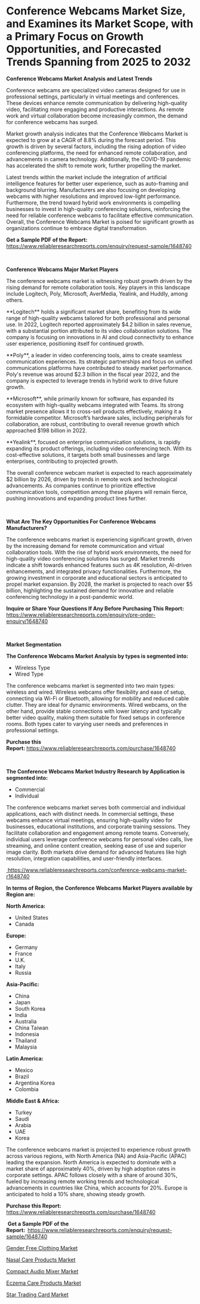<p><h1>Conference Webcams Market Size, and Examines its Market Scope, with a Primary Focus on Growth Opportunities, and Forecasted Trends Spanning from 2025 to 2032</h1></p><p><strong>Conference Webcams Market Analysis and Latest Trends</strong></p>
<p><p>Conference webcams are specialized video cameras designed for use in professional settings, particularly in virtual meetings and conferences. These devices enhance remote communication by delivering high-quality video, facilitating more engaging and productive interactions. As remote work and virtual collaboration become increasingly common, the demand for conference webcams has surged.</p><p>Market growth analysis indicates that the Conference Webcams Market is expected to grow at a CAGR of 8.8% during the forecast period. This growth is driven by several factors, including the rising adoption of video conferencing platforms, the need for enhanced remote collaboration, and advancements in camera technology. Additionally, the COVID-19 pandemic has accelerated the shift to remote work, further propelling the market.</p><p>Latest trends within the market include the integration of artificial intelligence features for better user experience, such as auto-framing and background blurring. Manufacturers are also focusing on developing webcams with higher resolutions and improved low-light performance. Furthermore, the trend toward hybrid work environments is compelling businesses to invest in high-quality conferencing solutions, reinforcing the need for reliable conference webcams to facilitate effective communication. Overall, the Conference Webcams Market is poised for significant growth as organizations continue to embrace digital transformation.</p></p>
<p><strong>Get a Sample PDF of the Report:&nbsp;</strong> <a href="https://www.reliableresearchreports.com/enquiry/request-sample/1648740?utm_campaign=24&utm_medium=2&utm_source=Github&utm_content=ia&utm_term=04042025&utm_id=conference-webcams">https://www.reliableresearchreports.com/enquiry/request-sample/1648740</a></p>
<p>&nbsp;</p>
<p><strong>Conference Webcams Major Market Players</strong></p>
<p><p>The conference webcams market is witnessing robust growth driven by the rising demand for remote collaboration tools. Key players in this landscape include Logitech, Poly, Microsoft, AverMedia, Yealink, and Huddly, among others.</p><p>**Logitech** holds a significant market share, benefiting from its wide range of high-quality webcams tailored for both professional and personal use. In 2022, Logitech reported approximately $4.2 billion in sales revenue, with a substantial portion attributed to its video collaboration solutions. The company is focusing on innovations in AI and cloud connectivity to enhance user experience, positioning itself for continued growth.</p><p>**Poly**, a leader in video conferencing tools, aims to create seamless communication experiences. Its strategic partnerships and focus on unified communications platforms have contributed to steady market performance. Poly's revenue was around $2.3 billion in the fiscal year 2022, and the company is expected to leverage trends in hybrid work to drive future growth.</p><p>**Microsoft**, while primarily known for software, has expanded its ecosystem with high-quality webcams integrated with Teams. Its strong market presence allows it to cross-sell products effectively, making it a formidable competitor. Microsoft’s hardware sales, including peripherals for collaboration, are robust, contributing to overall revenue growth which approached $198 billion in 2022.</p><p>**Yealink**, focused on enterprise communication solutions, is rapidly expanding its product offerings, including video conferencing tech. With its cost-effective solutions, it targets both small businesses and large enterprises, contributing to projected growth.</p><p>The overall conference webcam market is expected to reach approximately $2 billion by 2026, driven by trends in remote work and technological advancements. As companies continue to prioritize effective communication tools, competition among these players will remain fierce, pushing innovations and expanding product lines further.</p></p>
<p>&nbsp;</p>
<p><strong>What Are The Key Opportunities For Conference Webcams Manufacturers?</strong></p>
<p><p>The conference webcams market is experiencing significant growth, driven by the increasing demand for remote communication and virtual collaboration tools. With the rise of hybrid work environments, the need for high-quality video conferencing solutions has surged. Market trends indicate a shift towards enhanced features such as 4K resolution, AI-driven enhancements, and integrated privacy functionalities. Furthermore, the growing investment in corporate and educational sectors is anticipated to propel market expansion. By 2028, the market is projected to reach over $5 billion, highlighting the sustained demand for innovative and reliable conferencing technology in a post-pandemic world.</p></p>
<p><strong>Inquire or Share Your Questions If Any Before Purchasing This Report:</strong> <a href="https://www.reliableresearchreports.com/enquiry/pre-order-enquiry/1648740?utm_campaign=24&utm_medium=2&utm_source=Github&utm_content=ia&utm_term=04042025&utm_id=conference-webcams">https://www.reliableresearchreports.com/enquiry/pre-order-enquiry/1648740</a></p>
<p>&nbsp;</p>
<p><strong>Market Segmentation</strong></p>
<p><strong>The Conference Webcams Market Analysis by types is segmented into:</strong></p>
<p><ul><li>Wireless Type</li><li>Wired Type</li></ul></p>
<p><p>The conference webcams market is segmented into two main types: wireless and wired. Wireless webcams offer flexibility and ease of setup, connecting via Wi-Fi or Bluetooth, allowing for mobility and reduced cable clutter. They are ideal for dynamic environments. Wired webcams, on the other hand, provide stable connections with lower latency and typically better video quality, making them suitable for fixed setups in conference rooms. Both types cater to varying user needs and preferences in professional settings.</p></p>
<p><strong>Purchase this Report:&nbsp;</strong><a href="https://www.reliableresearchreports.com/purchase/1648740?utm_campaign=24&utm_medium=2&utm_source=Github&utm_content=ia&utm_term=04042025&utm_id=conference-webcams">https://www.reliableresearchreports.com/purchase/1648740</a></p>
<p>&nbsp;</p>
<p><strong>The Conference Webcams Market Industry Research by Application is segmented into:</strong></p>
<p><ul><li>Commercial</li><li>Individual</li></ul></p>
<p><p>The conference webcams market serves both commercial and individual applications, each with distinct needs. In commercial settings, these webcams enhance virtual meetings, ensuring high-quality video for businesses, educational institutions, and corporate training sessions. They facilitate collaboration and engagement among remote teams. Conversely, individual users leverage conference webcams for personal video calls, live streaming, and online content creation, seeking ease of use and superior image clarity. Both markets drive demand for advanced features like high resolution, integration capabilities, and user-friendly interfaces.</p></p>
<p><a href="https://www.reliableresearchreports.com/conference-webcams-market-r1648740?utm_campaign=24&utm_medium=2&utm_source=Github&utm_content=ia&utm_term=04042025&utm_id=conference-webcams">&nbsp;https://www.reliableresearchreports.com/conference-webcams-market-r1648740</a></p>
<p><strong>In terms of Region, the Conference Webcams Market Players available by Region are:</strong></p>
<p>
    <p> <strong> North America: </strong>
        <ul>
            <li>United States</li>
            <li>Canada</li>
        </ul>
        </p> 
    <p> <strong> Europe: </strong>
        <ul>
            <li>Germany</li>
            <li>France</li>
            <li>U.K.</li>
            <li>Italy</li>
            <li>Russia</li>
        </ul>
        </p> 
    <p> <strong> Asia-Pacific: </strong>
        <ul>
            <li>China</li>
            <li>Japan</li>
            <li>South Korea</li>
            <li>India</li>
            <li>Australia</li>
            <li>China Taiwan</li>
            <li>Indonesia</li>
            <li>Thailand</li>
            <li>Malaysia</li>
        </ul>
        </p> 
    <p> <strong> Latin America: </strong>
        <ul>
            <li>Mexico</li>
            <li>Brazil</li>
            <li>Argentina Korea</li>
            <li>Colombia</li>
        </ul>
        </p> 
    <p> <strong> Middle East & Africa: </strong>
        <ul>
            <li>Turkey</li>
            <li>Saudi</li>
            <li>Arabia</li>
            <li>UAE</li>
            <li>Korea</li>
        </ul>
    </p>
    </p>
<p><p>The conference webcams market is projected to experience robust growth across various regions, with North America (NA) and Asia-Pacific (APAC) leading the expansion. North America is expected to dominate with a market share of approximately 40%, driven by high adoption rates in corporate settings. APAC follows closely with a share of around 30%, fueled by increasing remote working trends and technological advancements in countries like China, which accounts for 20%. Europe is anticipated to hold a 10% share, showing steady growth.</p></p>
<p><strong>Purchase this Report: </strong><a href="https://www.reliableresearchreports.com/purchase/1648740?utm_campaign=24&utm_medium=2&utm_source=Github&utm_content=ia&utm_term=04042025&utm_id=conference-webcams">https://www.reliableresearchreports.com/purchase/1648740</a></p>
<p>&nbsp;<strong>Get a Sample PDF of the Report:&nbsp;&nbsp;</strong><a href="https://www.reliableresearchreports.com/enquiry/request-sample/1648740?utm_campaign=24&utm_medium=2&utm_source=Github&utm_content=ia&utm_term=04042025&utm_id=conference-webcams">https://www.reliableresearchreports.com/enquiry/request-sample/1648740</a></p>
<p><strong></strong></p>
<p><p><a href="https://github.com/laveeasaadrh/Market-Research-Report-List-1/blob/main/gender-free-clothing-market.md?utm_campaign=24&utm_medium=2&utm_source=Github&utm_content=ia&utm_term=04042025&utm_id=conference-webcams">Gender Free Clothing Market</a></p><p><a href="https://github.com/gassmkalay/Market-Research-Report-List-1/blob/main/nasal-care-products-market.md?utm_campaign=24&utm_medium=2&utm_source=Github&utm_content=ia&utm_term=04042025&utm_id=conference-webcams">Nasal Care Products Market</a></p><p><a href="https://github.com/ayondaylos/Market-Research-Report-List-1/blob/main/compact-audio-mixer-market.md?utm_campaign=24&utm_medium=2&utm_source=Github&utm_content=ia&utm_term=04042025&utm_id=conference-webcams">Compact Audio Mixer Market</a></p><p><a href="https://github.com/swaftaenglem/Market-Research-Report-List-1/blob/main/eczema-care-products-market.md?utm_campaign=24&utm_medium=2&utm_source=Github&utm_content=ia&utm_term=04042025&utm_id=conference-webcams">Eczema Care Products Market</a></p><p><a href="https://github.com/bichukapac/Market-Research-Report-List-1/blob/main/star-trading-card-market.md?utm_campaign=24&utm_medium=2&utm_source=Github&utm_content=ia&utm_term=04042025&utm_id=conference-webcams">Star Trading Card Market</a></p></p>